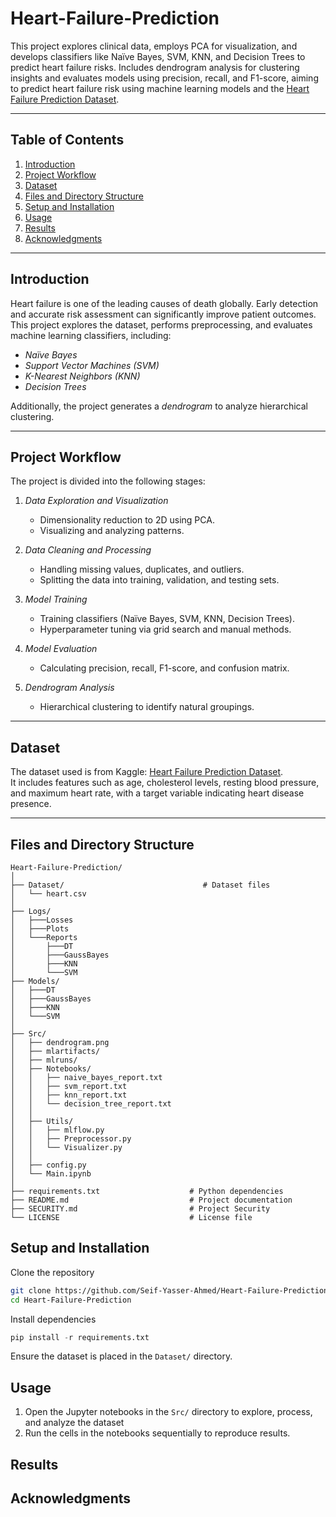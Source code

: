 # Heart-Failure-Prediction
This project explores clinical data, employs PCA for visualization, and develops classifiers like Naïve Bayes, SVM, KNN, and Decision Trees to predict heart failure risks. Includes dendrogram analysis for clustering insights and evaluates models using precision, recall, and F1-score, aiming to predict heart failure risk using machine learning models and the [Heart Failure Prediction Dataset](https://www.kaggle.com/datasets/fedesoriano/heart-failure-prediction/data).

---

## Table of Contents

1. [Introduction](#introduction)  
2. [Project Workflow](#project-workflow)  
3. [Dataset](#dataset)  
4. [Files and Directory Structure](#files-and-directory-structure)  
5. [Setup and Installation](#setup-and-installation)  
6. [Usage](#usage)  
7. [Results](#results)  
8. [Acknowledgments](#acknowledgments)

---

## Introduction

Heart failure is one of the leading causes of death globally. Early detection and accurate risk assessment can significantly improve patient outcomes. This project explores the dataset, performs preprocessing, and evaluates machine learning classifiers, including:

- *Naïve Bayes*  
- *Support Vector Machines (SVM)*  
- *K-Nearest Neighbors (KNN)*  
- *Decision Trees*

Additionally, the project generates a *dendrogram* to analyze hierarchical clustering.

---

## Project Workflow

The project is divided into the following stages:

1. *Data Exploration and Visualization*  
   - Dimensionality reduction to 2D using PCA.
   - Visualizing and analyzing patterns.  

2. *Data Cleaning and Processing*  
   - Handling missing values, duplicates, and outliers.  
   - Splitting the data into training, validation, and testing sets.  

3. *Model Training*  
   - Training classifiers (Naïve Bayes, SVM, KNN, Decision Trees).  
   - Hyperparameter tuning via grid search and manual methods.  

4. *Model Evaluation*  
   - Calculating precision, recall, F1-score, and confusion matrix.  

5. *Dendrogram Analysis*  
   - Hierarchical clustering to identify natural groupings.  

---

## Dataset

The dataset used is from Kaggle: [Heart Failure Prediction Dataset](https://www.kaggle.com/datasets/fedesoriano/heart-failure-prediction/data).  
It includes features such as age, cholesterol levels, resting blood pressure, and maximum heart rate, with a target variable indicating heart disease presence.

---

## Files and Directory Structure

```plaintext
Heart-Failure-Prediction/
│
├── Dataset/                               # Dataset files
│   └── heart.csv
│
├── Logs/                          
│   ├───Losses
│   ├───Plots
│   └───Reports
│       ├───DT
│       ├───GaussBayes
│       ├───KNN
│       └───SVM
├── Models/                          
│   ├───DT
│   ├───GaussBayes
│   ├───KNN
│   └───SVM
│
├── Src/                            
│   ├── dendrogram.png
│   ├── mlartifacts/
│   ├── mlruns/
│   ├── Notebooks/
│   │   ├── naive_bayes_report.txt
│   │   ├── svm_report.txt
│   │   ├── knn_report.txt
│   │   └── decision_tree_report.txt
│   │
│   ├── Utils/
│   │   ├── mlflow.py
│   │   ├── Preprocessor.py
│   │   └── Visualizer.py
│   │
│   ├── config.py
│   └── Main.ipynb
│
├── requirements.txt                    # Python dependencies
├── README.md                           # Project documentation
├── SECURITY.md                         # Project Security
└── LICENSE                             # License file
```

## Setup and Installation
Clone the repository
```bash
git clone https://github.com/Seif-Yasser-Ahmed/Heart-Failure-Prediction.git
cd Heart-Failure-Prediction
```
Install dependencies
```python
pip install -r requirements.txt
```
Ensure the dataset is placed in the `Dataset/` directory.

## Usage
1. Open the Jupyter notebooks in the `Src/` directory to explore, process, and analyze the dataset
2. Run the cells in the notebooks sequentially to reproduce results.

## Results

## Acknowledgments
